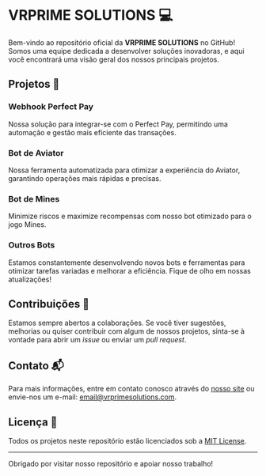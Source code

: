 # VRPRIME SOLUTIONS :computer:

Bem-vindo ao repositório oficial da **VRPRIME SOLUTIONS** no GitHub! Somos uma equipe dedicada a desenvolver soluções inovadoras, e aqui você encontrará uma visão geral dos nossos principais projetos.

## Projetos :rocket:

### Webhook Perfect Pay
Nossa solução para integrar-se com o Perfect Pay, permitindo uma automação e gestão mais eficiente das transações.

### Bot de Aviator
Nossa ferramenta automatizada para otimizar a experiência do Aviator, garantindo operações mais rápidas e precisas.

### Bot de Mines
Minimize riscos e maximize recompensas com nosso bot otimizado para o jogo Mines.

### Outros Bots
Estamos constantemente desenvolvendo novos bots e ferramentas para otimizar tarefas variadas e melhorar a eficiência. Fique de olho em nossas atualizações!

## Contribuições :handshake:

Estamos sempre abertos a colaborações. Se você tiver sugestões, melhorias ou quiser contribuir com algum de nossos projetos, sinta-se à vontade para abrir um _issue_ ou enviar um _pull request_.

## Contato :mailbox_with_mail:

Para mais informações, entre em contato conosco através do [nosso site](#) ou envie-nos um e-mail: [email@vrprimesolutions.com](mailto:email@vrprimesolutions.com).

## Licença :scroll:

Todos os projetos neste repositório estão licenciados sob a [MIT License](LICENSE).

---

Obrigado por visitar nosso repositório e apoiar nosso trabalho!

